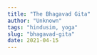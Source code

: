```yaml
---
title: "The Bhagavad Gita"
author: "Unknown"
tags: "hindusim, yoga"
slug: "bhagavad-gita"
date: 2021-04-15
---
```

